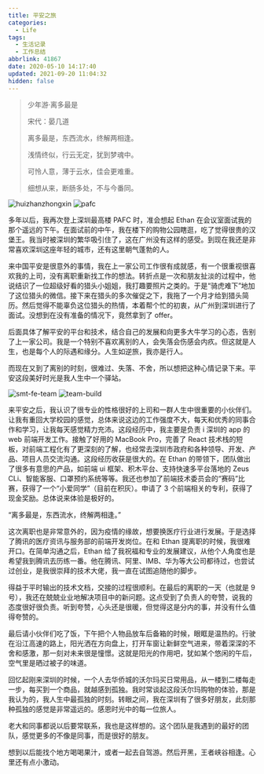 ```yaml
---
title: 平安之旅
categories:
  - Life
tags:
  - 生活记录
  - 工作总结
abbrlink: 41867
date: 2020-05-10 14:17:40
updated: 2021-09-20 11:04:32
hidden: false
---
```


> 少年游·离多最是
>
> 宋代：晏几道
>
> 离多最是，东西流水，终解两相逢。
>
> 浅情终似，行云无定，犹到梦魂中。
>
> 可怜人意，薄于云水，佳会更难重。
>
> 细想从来，断肠多处，不与今番同。

![huizhanzhongxin](/images/huizhanzhongxin_1629526547231.jpeg)
![pafc](/images/pafc_1629526548374.jpeg)

多年以后，我再次登上深圳最高楼 PAFC 时，准会想起 Ethan 在会议室面试我的那个遥远的下午。在面试前的中午，我在楼下的购物公园瞎逛，吃了觉得很贵的汉堡王。我当时被深圳的繁华吸引住了，这在广州没有这样的感受。到现在我还是非常喜欢深圳这座年轻的城市，还有这里朝气蓬勃的人。

来中国平安是很意外的事情，我在上一家公司工作很有成就感，有一个很重视很喜欢我的上司，没有离职重新找工作的想法。转折点是一次和朋友扯淡的过程中，他说结识了一位超级好看的猎头小姐姐，我打趣要照片之类的。于是“骑虎难下”地加了这位猎头的微信。接下来在猎头的多次催促之下，我拖了一个月才给到猎头简历。然后觉得不能辜负这位猎头的热情，本着帮个忙的初衷，从广州到深圳进行了面试。没想到在没有准备的情况下，竟然拿到了 offer。

后面具体了解平安的平台和技术，结合自己的发展和向更多大牛学习的心态，告别了上一家公司。我是一个特别不喜欢离别的人，会失落会伤感会内疚。但这就是人生，也是每个人的际遇和缘分。人生如逆旅，我亦是行人。

而现在又到了离别的时刻，很难过、失落、不舍，所以想把这种心情记录下来。平安这段美好时光是我人生中一个驿站。

![smt-fe-team](/images/smt-fe-team_1629526544096.jpg)
![team-build](/images/team-build_1629526548903.jpeg)

来平安之后，我认识了很专业的性格很好的上司和一群人生中很重要的小伙伴们。让我有重回大学校园的感觉，总体来说这边的工作强度不大，每天和优秀的同事合作和学习，让我每天感觉精力充沛。这段经历中，我主要是负责 i 深圳的 app 的 web 前端开发工作。接触了好用的 MacBook Pro，完善了 React 技术栈的短板，对前端工程化有了更深刻的了解，也经常去深圳市政府和各种领导、开发、产品、项目人员交流沟通。这段经历收获是很大的。在 Ethan 的带领下，团队做出了很多有意思的产品，如前端 ui 框架、积木平台、支持快速多平台落地的 Zeus CLi、智能客服、口罩预约系统等等。我还也参加了前端技术委员会的“赛码”比赛，获得了一个“小爱同学”（目前在积灰）。申请了 3 个前端相关的专利，获得了现金奖励。总体说来体验是极好的。

“离多最是，东西流水，终解两相逢。”

这次离职也是非常意外的，因为疫情的缘故，想要换医疗行业进行发展。于是选择了腾讯的医疗资讯与服务部的前端开发岗位。在和 Ethan 提离职的时候，我很难开口。在简单沟通之后，Ethan 给了我祝福和专业的发展建议，从他个人角度也是希望我到腾讯去历练一番。他在腾讯、阿里、IMB、华为等大公司都待过，也尝试过创业，是我很崇拜的技术大佬，我一直在试图追随他的脚步。

得益于平时输出的技术文档，交接的过程很顺利。在最后的离职的一天（也就是 9 号），我还在兢兢业业地解决项目中的新问题。这点受到了负责人的夸赞，说我的态度很好很负责。听到夸赞，心头还是很暖，但觉得这是分内的事，并没有什么值得夸赞的。

最后请小伙伴们吃了饭，下午把个人物品放车后备箱的时候，眼眶是温热的。行驶在沿江高速的路上，阳光洒在方向盘上，打开车窗让新鲜空气进来，带着深深的不舍和感激，那一刻对未来很是憧憬。这就是阳光的作用吧，犹如某个悠闲的午后，空气里是晒过被子的味道。

回忆起刚来深圳的时候，一个人去华侨城的沃尔玛买日常用品，从一楼到二楼每走一步，每买到一个商品，就越感到孤独。我时常谈起这段沃尔玛购物的体验，那是我认为的，我人生中最孤独的时刻。转眼之间，我在深圳有了很多好朋友，此刻那种孤独的感觉是非常遥远的。感恩时光中的每一位旅人。

老大和同事都说以后要常联系，我也是这样想的。这个团队是我遇到的最好的团队，感觉更多的不像是同事，而是很好的朋友。

想到以后能找个地方喝喝果汁，或者一起去自驾游。然后开黑，王者峡谷相逢。心里还有点小激动。
